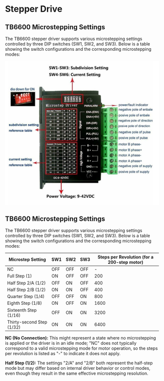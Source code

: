 # Stepper Drive

## TB6600 Microstepping Settings

The TB6600 stepper driver supports various microstepping settings controlled by three DIP switches (SW1, SW2, and SW3). Below is a table showing the switch configurations and the corresponding microstepping modes:

![TB6600-stepper-driver.jpg](TB6600-stepper-driver.jpg)

## TB6600 Microstepping Settings

The TB6600 stepper driver supports various microstepping settings controlled by three DIP switches (SW1, SW2, and SW3). Below is a table showing the switch configurations and the corresponding microstepping modes:

| Microstep Setting     | SW1 | SW2 | SW3 | Steps per Revolution (for a 200-step motor) |
|-----------------------|-----|-----|-----|---------------------------------------------|
| NC                    | OFF | OFF | OFF | -                                           |
| Full Step (1)         | ON  | OFF | OFF | 200                                         |
| Half Step 2/A (1/2)   | OFF | ON  | OFF | 400                                         |
| Half Step 2/B (1/2)   | ON  | ON  | OFF | 400                                         |
| Quarter Step (1/4)    | OFF | OFF | ON  | 800                                         |
| Eighth Step (1/8)     | ON  | OFF | ON  | 1600                                        |
| Sixteenth Step (1/16) | OFF | ON  | ON  | 3200                                        |
| Thirty-second Step (1/32) | ON | ON | ON | 6400                                      |

__NC (No Connection):__ This might represent a state where no microstepping is applied or the driver is in an idle mode; "NC" does not typically correspond to a valid microstepping mode for motor operation, so the steps per revolution is listed as "-" to indicate it does not apply.

__Half Step (1/2):__ The settings "2/A" and "2/B" both represent the half-step mode but may differ based on internal driver behavior or control modes, even though they result in the same effective microstepping resolution.